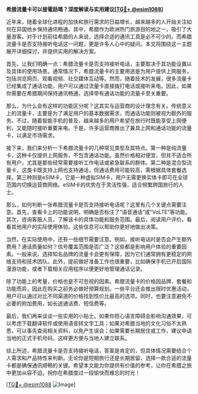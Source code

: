 **希腊流量卡可以接電話嗎？深度解读与实用建议[[TG💪+ @esim1088](https://t.me/s/esim1088)]**

近年来，随着全球化进程的加快和旅行需求的日益增长，越来越多的人开始关注如何在异国他乡保持通讯畅通。其中，希腊作为欧洲热门旅游目的地之一，吸引了大量游客。对于计划前往希腊的人来说，选择合适的通讯工具是必不可少的。而希腊流量卡是否支持接听电话这一问题，更是许多人心中的疑问。本文将围绕这一主题展开详细探讨，并提供实用的解决方案。

首先，让我们明确一点：希腊流量卡是否支持接听电话，主要取决于其功能设置以及具体的使用场景。通常情况下，希腊流量卡的主要用途是为用户提供上网服务，包括浏览网页、观看视频、社交媒体互动等。然而，随着技术的发展，很多流量卡已经集成了通话功能，用户可以通过流量卡直接拨打电话或接听来电。因此，如果你需要在希腊期间保持通讯畅通，选择带有通话功能的流量卡至关重要。

那么，为什么会有这样的功能区分呢？这其实与运营商的设计理念有关。传统意义上的流量卡，主要是为了满足用户的基本数据需求，而通话功能则被视为额外的服务。不过，随着智能手机的普及，越来越多的用户希望在旅行时既能享受上网便利，又能随时接听重要来电。于是，许多运营商推出了兼具上网和通话功能的流量卡，以满足市场需求。

接下来，我们来分析一下希腊流量卡的几种常见类型及其特点。第一种是纯流量卡，这种卡仅提供上网服务，不包含通话功能。虽然价格相对便宜，但并不适合所有用户，尤其是那些经常需要接听工作电话或紧急联系的群体。第二种是混合型流量卡，这类卡既支持上网也支持通话，但通话费用可能较高，需根据具体套餐选择。第三种则是eSIM卡，它是一种虚拟SIM卡，用户无需更换实体卡即可在全球范围内切换运营商网络。eSIM卡的优势在于灵活性强，适合频繁跨国旅行的人士。

那么，如何判断一张希腊流量卡是否支持接听电话呢？这里有几个关键点需要注意。首先，查看卡上的功能说明，明确是否标注了“语音通话”或“VoLTE”等功能。其次，咨询客服人员，了解该卡的具体功能和服务范围。最后，阅读用户评价，看看其他用户的实际使用体验。这些信息可以帮助你更好地做出决策。

当然，在实际使用中，还有一些细节需要注意。例如，接听电话时是否会产生额外费用？通话质量如何？信号覆盖范围是否广泛？这些都是影响用户体验的重要因素。一般来说，选择知名品牌的流量卡会更有保障，因为它们通常拥有更稳定的网络支持和技术团队。此外，提前做好准备工作也很重要，比如确保手机已开启国际漫游功能，或者下载相关应用程序以便更好地管理通话记录。

除了功能上的考量，价格也是不可忽视的因素。希腊流量卡的价格因品牌、套餐和功能而异，因此在购买之前务必做好预算规划。一些平台还会推出限时优惠活动，用户可以通过对比不同渠道的价格找到性价比最高的选项。同时，也要注意避免不必要的附加费用，如长途通话费、短信费等。

最后，我们再来谈谈一些实用的小贴士。如果你担心语言障碍会影响沟通效果，可以考虑下载翻译软件或使用语音转文字工具；如果对希腊当地的文化习俗不太熟悉，可以事先查阅相关资料，以免产生误会；如果需要长期居住或工作，建议申请当地的正式手机号码，这样更方便与当地人建立联系。

综上所述，希腊流量卡是否支持接听电话，答案是肯定的，但具体情况需要结合个人需求和产品特性来判断。无论你是短期旅行还是长期居留，选择一款合适的流量卡都是确保通讯顺畅的关键。希望本文能为你提供有价值的参考，让你在希腊之旅中更加从容不迫。祝你在希腊度过一段愉快而难忘的时光！

[[TG💪+ @esim1088](https://t.me/s/esim1088) ![Image](https://i.postimg.cc/4NQfJmqS/Snipaste-2025-05-13-00-14-12.png)]